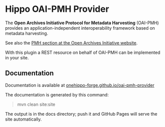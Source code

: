 
# Hippo OAI-PMH Provider

The <strong>Open Archives Initiative Protocol for Metadata Harvesting</strong> (OAI-PMH) provides an application-independent 
interoperability framework based on metadata harvesting.
        
See also the [PMH section at the Open Archives Initiative website](http://www.openarchives.org/pmh/).

With this plugin a REST resource on behalf of OAI-PMH can be implemented in your site. 
       
## Documentation 

Documentation is available at [onehippo-forge.github.io/oai-pmh-provider](https://onehippo-forge.github.io/oai-pmh-provider)

The documentation is generated by this command:

 > mvn clean site:site
 
The output is in the docs directory; push it and GitHub Pages will serve the site automatically. 
